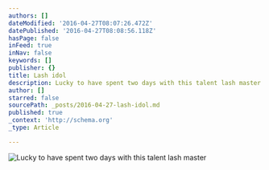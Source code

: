 ```yaml
---
authors: []
dateModified: '2016-04-27T08:07:26.472Z'
datePublished: '2016-04-27T08:08:56.118Z'
hasPage: false
inFeed: true
inNav: false
keywords: []
publisher: {}
title: Lash idol
description: Lucky to have spent two days with this talent lash master
author: []
starred: false
sourcePath: _posts/2016-04-27-lash-idol.md
published: true
_context: 'http://schema.org'
_type: Article

---
```

![Lucky to have spent two days with this talent lash master](https://the-grid-user-content.s3-us-west-2.amazonaws.com/8afdf0f1-1810-478a-a3e0-a10b06290044.jpg)